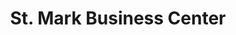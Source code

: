 ---
title: "St. Mark Business Center"
url: /monrovia/st-mark-business-center/
shop: Lebensmittel
---